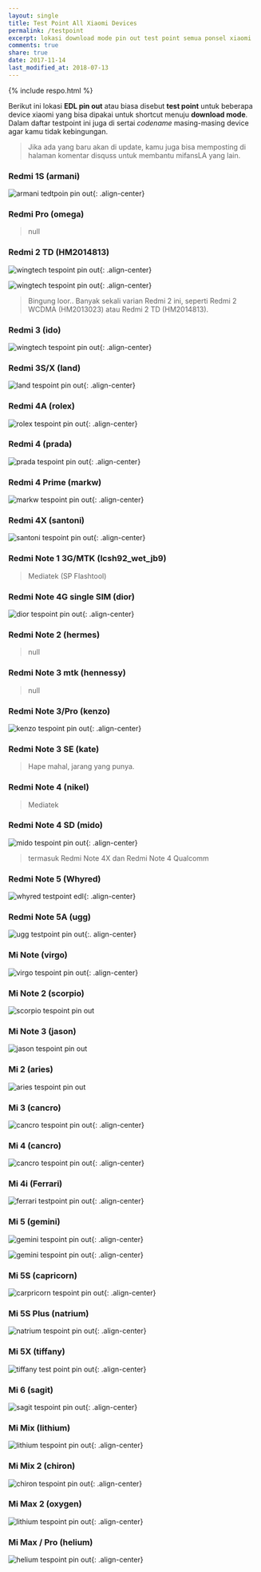 ```yaml
---
layout: single
title: Test Point All Xiaomi Devices
permalink: /testpoint
excerpt: lokasi download mode pin out test point semua ponsel xiaomi
comments: true
share: true
date: 2017-11-14
last_modified_at: 2018-07-13
---
```

{% include respo.html %}

Berikut ini lokasi **EDL pin out** atau biasa disebut **test point** untuk beberapa device xiaomi yang bisa dipakai untuk shortcut menuju **download mode**. Dalam daftar testpoint ini juga di sertai *codename* masing-masing device agar kamu tidak kebingungan.

> Jika ada yang baru akan di update, kamu juga bisa memposting di halaman komentar disquss untuk membantu mifansLA yang lain.

### Redmi 1S (armani)

![armani tedtpoin pin out](https://4.bp.blogspot.com/-Q3Z4QEO2eiY/V_gB1wOSlQI/AAAAAAAALPY/AN7Tlwp1YOISbL8Lb3sEPf6sdgYkVr-JwCK4B/s600/redmi_1s_testpint.jpg){: .align-center}

### Redmi Pro (omega)

> null

### Redmi 2 TD (HM2014813)

![wingtech tespoint pin out](https://i0.wp.com/pics.mobilluck.com.ua/photo/Zapch_dlja_tel/xiaomi/Xiaomi_Redmi_2_16Gb__2014813__1006326_1766785.jpg?resize=600%2C300){: .align-center}

![wingtech tespoint pin out](https://i0.wp.com/u01.appmifile.com/images/2017/04/14/e073fa16-0ff6-4935-a789-11bfca52b22c.jpg?resize=600%2C300){: .align-center}

> Bingung loor.. Banyak sekali varian Redmi 2 ini, seperti Redmi 2 WCDMA (HM2013023) atau Redmi 2 TD (HM2014813).

### Redmi 3 (ido)

![wingtech tespoint pin out](https://i0.wp.com/2.bp.blogspot.com/-J9wivisu688/WRYCEpNaJkI/AAAAAAAALrA/OpawtHBxSkwoj--pKUIdr3guE2FTXlTfQCLcB/s1600/redmi-3-test-point-location.jpeg){: .align-center}

### Redmi 3S/X (land)

![land tespoint pin out](https://i0.wp.com/u01.appmifile.com/images/2017/04/14/c586ffb6-ed4e-4948-b909-82b3283fd0c9.jpg?resize=600%2C300){: .align-center}

### Redmi 4A (rolex)

![rolex tespoint pin out](https://i0.wp.com/en.miui.com/data/attachment/forum/201701/30/154033gde86s008ed6dcs6.jpg?resize=600%2C300){: .align-center}

### Redmi 4 (prada) 

![prada tespoint pin out](https://i0.wp.com/u01.appmifile.com/images/2017/04/14/2aae5b69-d331-4657-ad6e-40d2ebf96845.jpg?resize=600%2C300){: .align-center}

### Redmi 4 Prime (markw) 

![markw tespoint pin out](https://i0.wp.com/u01.appmifile.com/images/2017/04/14/82495387-7b2b-4cf7-922b-a38bca036a92.jpg?resize=600%2C300){: .align-center}

### Redmi 4X (santoni) 

![santoni tespoint pin out](https://i0.wp.com/u01.appmifile.com/images/2017/05/01/5d6f618c-00e2-4856-9dac-583dc7bb0279.jpg?resize=600%2C300){: .align-center}

### Redmi Note 1 3G/MTK (lcsh92_wet_jb9)

> Mediatek (SP Flashtool)

### Redmi Note 4G single SIM (dior)
	
![dior tespoint pin out](https://i0.wp.com/u01.appmifile.com/images/2017/04/14/00c5ad05-0b48-448a-a3da-4a7a01268682.jpg?resize=600%2C300){: .align-center}

### Redmi Note 2 (hermes)

> null

### Redmi Note 3 mtk (hennessy)

> null

### Redmi Note 3/Pro (kenzo)

![kenzo tespoint pin out](https://i0.wp.com/u01.appmifile.com/images/2017/05/08/2e2ddb62-aca6-4e92-8970-902de6d220f4.jpg?resize=600%2C300){: .align-center}

### Redmi Note 3 SE (kate)

> Hape mahal, jarang yang punya.

### Redmi Note 4 (nikel)

> Mediatek

### Redmi Note 4 SD (mido)

![mido tespoint pin out](https://i0.wp.com/u01.appmifile.com/images/2017/05/30/6900b077-8e30-48a8-954c-532e7d078998.jpg?resize=600%2C300){: .align-center}

> termasuk Redmi Note 4X dan Redmi Note 4 Qualcomm

### Redmi Note 5 (Whyred)

![whyred testpoint edl](https://i0.wp.com/gadget2reviews.com/wp-content/uploads/2018/06/Test-Point-Xiaomi-Redmi-Note-5.png?resize=540,600){: .align-center}

### Redmi Note 5A (ugg)

![ugg testpoint pin out](https://4.bp.blogspot.com/-2qKSyc83jeY/Wpaidh81XlI/AAAAAAAAHsQ/gfidKizNXxEgWQPOrpnRG8THXu69m3hkgCK4BGAYYCw/s320/redmi-note-5a.jpg){:. align-center}

### Mi Note (virgo) 

![virgo tespoint pin out](https://i0.wp.com/u01.appmifile.com/images/2017/04/14/18e2b20e-4178-4527-9362-adca65069e2a.jpeg?resize=600%2C300){: .align-center}

### Mi Note 2 (scorpio)

![scorpio tespoint pin out](https://i0.wp.com/4.bp.blogspot.com/-wTn1xhjAPdA/Wf4FisrF7_I/AAAAAAAAMU8/EC2xyShfZB8f_fEOcR71aY_No8FpP82ZQCK4BGAYYCw/s1600/WhatsApp%2BImage%2B2017-11-03%2Bat%2B23.00.38.jpeg)

### Mi Note 3 (jason)

![jason tespoint pin out](https://i0.wp.com/4.bp.blogspot.com/-wTn1xhjAPdA/Wf4FisrF7_I/AAAAAAAAMU8/EC2xyShfZB8f_fEOcR71aY_No8FpP82ZQCK4BGAYYCw/s1600/WhatsApp%2BImage%2B2017-11-03%2Bat%2B23.00.38.jpeg)

### Mi 2 (aries)

![aries tespoint pin out](https://i0.wp.com/s25.postimg.org/kizqmpd7j/142935nv1j3q4fqfbb1kut.jpg.thumb.jpg?resize=600%2C300)

### Mi 3 (cancro)

![cancro tespoint pin out](https://i0.wp.com/u01.appmifile.com/images/2017/04/14/0c01d2d1-a825-43f1-9f8c-620d94c40be8.jpg?resize=600%2C300){: .align-center}

### Mi 4 (cancro)

![cancro tespoint pin out](https://4.bp.blogspot.com/-LzHo8mZP3g8/V_gClAX9vqI/AAAAAAAALPo/E2bQH3aXkOIPpBbuY8nZ5zs2V-H0i8cxgCK4B/s600/mi4_test_point.jpg){: .align-center}

### Mi 4i (Ferrari)

![ferrari testpoint pin out](https://i0.wp.com/en.miui.com/data/attachment/image/001/28/15/57_2000_550.jpg?resize=600,600){: .align-center}

### Mi 5 (gemini) 

![gemini tespoint pin out](https://i0.wp.com/u01.appmifile.com/images/2017/04/14/6499e792-2bf6-499f-bc35-71c9b2bf0ac0.jpg?resize=600%2C300){: .align-center}

![gemini tespoint pin out](https://i0.wp.com/u01.appmifile.com/images/2017/04/14/24d28bea-4258-434d-a92b-d779521c9591.jpg?resize=600%2C300){: .align-center}

### Mi 5S (capricorn) 

![carpricorn tespoint pin out](https://i0.wp.com/3.bp.blogspot.com/-k0cuPjPHC-s/WFuIoOMllMI/AAAAAAAALm0/Gr2L3I-d0lQqtKpmpXq7dea204PYZ4yLACLcB/s1600/mi5s.jpg?resize=600%2C300){: .align-center}

### Mi 5S Plus (natrium) 

![natrium tespoint pin out](https://i0.wp.com/1.bp.blogspot.com/-BMrBFVaeGLg/WNJBlnjil5I/AAAAAAAALtI/AWRFAA_j6WQbti-cHedOOC8j-CK1QLTZQCK4B/s1600/mi5splus.jpg){: .align-center}

### Mi 5X (tiffany)

![tiffany test point pin out](https://4.bp.blogspot.com/-Ut_1uFo932Y/WZVfgYxz_4I/AAAAAAAAMCQ/0XTPKTPzxD0zdXbLvhUCzcugfGplEtIbgCK4BGAYYCw/w600-h300/Xiaomi-Mi-5X-Teardown-5.jpg){: .align-center}

### Mi 6 (sagit)

![sagit tespoint pin out](https://i0.wp.com/1.bp.blogspot.com/-xjBhSuNpwWQ/WSb7IRq72rI/AAAAAAAAL0s/767XdhRKmrUb-lGQg1DqFb7Ty7gPTrLwwCK4B/s1600/4b59ae44-74ca-4cf8-aab7-86a3a6277a5d.jpg){: .align-center}

### Mi Mix (lithium)

![lithium tespoint pin out](https://i0.wp.com/4.bp.blogspot.com/-ym1FNtIjY6s/WOUC9WOjo6I/AAAAAAAALt4/jc6DpNwqDTQ1AnoC-4g4CWBtv1MY5rG5wCK4B/s1600/IMG_20170321_135638%2B-%2Bcopie.jpg){: .align-center}

### Mi Mix 2 (chiron)

![chiron tespoint pin out](https://i0.wp.com://2.bp.blogspot.com/-KFNWWW9ZqwI/Wf4F33_6fhI/AAAAAAAAMVI/BLVs8pHZ9yokTKYAvl5AK9rP7E92HCZLgCK4BGAYYCw/s1600/WhatsApp%2BImage%2B2017-10-20%2Bat%2B20.14.37.jpg){: .align-center}

### Mi Max 2 (oxygen)

![lithium tespoint pin out](https://i0.wp.com/3.bp.blogspot.com/-wq-vLolGNCM/WVNkzjnHoBI/AAAAAAAAL5w/tCj4nEZ2R_YhGM_8nz-1Ykhby7xXDFe9QCK4BGAYYCw/s1600/Xiaomi-Mi-Max-2-Teardown-18.jpg){: .align-center}

### Mi Max / Pro (helium) 

![helium tespoint pin out](https://i0.wp.com/u01.appmifile.com/images/2017/05/08/d9b3014d-b599-4723-8df0-79831c244ad4.jpg?resize=600%2C300){: .align-center}
